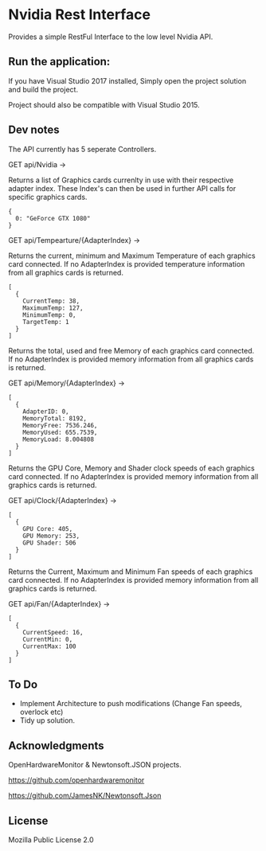 # Nvidia Rest Interface

Provides a simple RestFul Interface to the low level Nvidia API.

## Run the application:

If you have Visual Studio 2017 installed, Simply open the project solution and build the project.

Project should also be compatible with Visual Studio 2015.

## Dev notes

The API currently has 5 seperate Controllers.

GET api/Nvidia ->

Returns a list of Graphics cards currenlty in use with their respective adapter index.
These Index's can then be used in further API calls for specific graphics cards.
```
{
  0: "GeForce GTX 1080"
}
```

GET api/Tempearture/{AdapterIndex} ->

Returns the current, minimum and Maximum Temperature of each graphics card connected.
If no AdapterIndex is provided temperature information from all graphics cards is returned.
```
[
  {
    CurrentTemp: 38,
    MaximumTemp: 127,
    MinimumTemp: 0,
    TargetTemp: 1
  }
]
```

Returns the total, used and free Memory of each graphics card connected.
If no AdapterIndex is provided memory information from all graphics cards is returned.

GET api/Memory/{AdapterIndex} ->
```
[
  {
    AdapterID: 0,
    MemoryTotal: 8192,
    MemoryFree: 7536.246,
    MemoryUsed: 655.7539,
    MemoryLoad: 8.004808
  }
]
```
Returns the GPU Core, Memory and Shader clock speeds of each graphics card connected.
If no AdapterIndex is provided memory information from all graphics cards is returned.

GET api/Clock/{AdapterIndex} ->
```
[
  {
    GPU Core: 405,
    GPU Memory: 253,
    GPU Shader: 506
  }
]
```
Returns the Current, Maximum and Minimum Fan speeds of each graphics card connected.
If no AdapterIndex is provided memory information from all graphics cards is returned.

GET api/Fan/{AdapterIndex} ->
```
[
  {
    CurrentSpeed: 16,
    CurrentMin: 0,
    CurrentMax: 100
  }
]
```
## To Do

 - Implement Architecture to push modifications (Change Fan speeds, overlock etc)
 - Tidy up solution. 

## Acknowledgments
OpenHardwareMonitor & Newtonsoft.JSON projects.

https://github.com/openhardwaremonitor

https://github.com/JamesNK/Newtonsoft.Json

## License

Mozilla Public License 2.0
